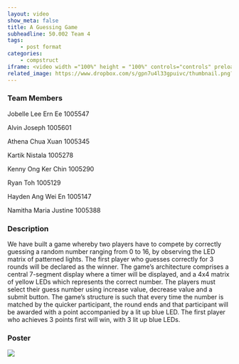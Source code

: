```yaml
---
layout: video
show_meta: false
title: A Guessing Game
subheadline: 50.002 Team 4
tags:
    - post format
categories:
    - compstruct
iframe: <video width ="100%" height = "100%" controls="controls" preload="metadata" src="https://www.dropbox.com/s/az03ekine6agum5/1D%20Checkoff%204_%20Poster%20and%20Video_1D%204_attempt_2022-04-18-22-12-03_50.002%20-%20Team%204-%20Video%20Submission%201D.mp4?raw=1#t=0.5"> Your browser does not support the HTML5 Video element.</video>
related_image: https://www.dropbox.com/s/gpn7u4l33gpuivc/thumbnail.png?raw=1
---
```


### Team Members

Jobelle Lee Ern Ee 1005547 

Alvin Joseph 1005601

Athena Chua Xuan 1005345 

Kartik Nistala 1005278

Kenny Ong Ker Chin 1005290 

Ryan Toh 1005129

Hayden Ang Wei En 1005147 

Namitha Maria Justine 1005388

### Description

We have built a game whereby two players have to compete by correctly guessing a random number ranging from 0 to 16, by observing the LED matrix of patterned lights. The first player who guesses correctly for 3 rounds will be declared as the winner. The game’s architecture comprises a central 7-segment display where a timer will be displayed, and a 4x4 matrix of yellow LEDs which represents the correct number. The players must select their guess number using increase value, decrease value and a submit button. The game’s structure is such that every time the number is matched by the quicker participant, the round ends and that participant will be awarded with a point accompanied by a lit up blue LED. The first player who achieves 3 points first will win, with 3 lit up blue LEDs.

### Poster

<img src="https://www.dropbox.com/s/iwhwa03badcb0cl/1D%20Checkoff%204_%20Poster%20and%20Video_1D%204_attempt_2022-04-18-22-12-03_2D_CS_Poster_A1.png?raw=1"  />
